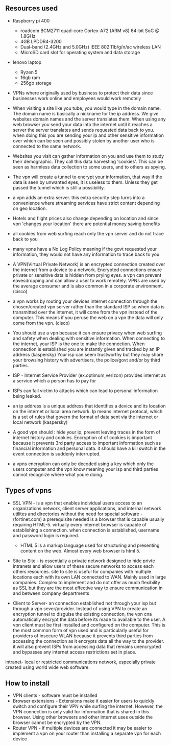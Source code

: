 ## Resources used 
* Raspberry pi 400
    * roadcom BCM2711 quad-core Cortex-A72 (ARM v8) 64-bit SoC @ 1.8GHz
    * 4GB LPDDR4-3200
    * Dual-band (2.4GHz and 5.0GHz) IEEE 802.11b/g/n/ac wireless LAN
    * MicroSD card slot for operating system and data storage

* lenovo laptop 
  * Ryzen 5 
  * 16gb ram 
  * 256gb storage 


* VPNs where originally used by business to protect their data since businesses work online and employees would work remotely 
  
* When visiting a site like you tube, you would type in the domain name. The domain name is basically a nickname for the ip address. We give websites domain names and the server translates them. When using any web browser you send your data into the internet until it reaches a server the server translates and sends requested data back to you. when doing this you are sending your ip and other sensitive information over which can be seen and possibly stolen by another user who is connected to the same network.
  
* Websites you visit can gather information on you and use them to study their demographic. They call this data harvesting 'cookies'. This can be seen as harmless data collection to some users, and to others as spying. 

* The vpn will create a tunnel to encrypt your information, that way if the data is seen by unwanted eyes, it is useless to them. Unless they get passed the tunnel which is still a possibility.
  
* a vpn adds an extra server. this extra security step turns into a convenience where streaming services have strict content depending on geo location. 

* Hotels and flight prices also change depending on location and since vpn 'changes your location' there  are potential money saving benefits

*  all cookies from web surfing reach only the vpn server and do not trace back to you

* many vpns have a No Log Policy meaning if the govt requested your information, they would not have any information to trace back to you


* A VPN(Virtual Private Network) is an encrypted connection created over the internet from a device to a network. Encrypted connections ensure private or sensitive data is hidden from prying eyes. a vpn can prevent eavesdropping and can allow a user to work remotely. VPNs are used by the average consumer and is also common in a corporate environment. (cisco)

* a vpn works by routing your devices internet connection through the chosen/created vpn server rather than the standard ISP so when data is transmitted over the internet, it will come from the vpn instead of the computer. This means if you peruse the web on a vpn the data will only come from the vpn. (cisco)

* You should use a vpn because it can ensure privacy when web surfing  and safety when dealing with sensitive information. When connecting to the internet, your ISP is the one to make the connection. When connection is established you are instantly given and tracked by an IP address (kaspersky) Your isp can seem trustworthy but they may share your browsing history with advertisers, the police/govt and/or by third parties. 

* ISP - Internet Service Provider (ex.optimum,verizon) provides internet as a service which a person has to pay for

* ISPs can fall victim to attacks which can lead to personal information being leaked.

* an ip address is a unique address that identifies a device and its location on the internet or local area network. Ip means internet protocal, which is a set of rules that govern the format of data sent via the internet or local network (kaspersky)

* A  good vpn should : hide your ip, prevent leaving traces in the form of internet history and cookies. Encryption of of cookies is important because it prevents 3rd party access to important information such as financial information and personal data. it should have a kill switch in the event connection is suddenly interrupted.

* a vpns encryption can only be decoded using a key which only the users computer and the vpn know meaning your isp and third parties cannot recognize where what youre doing.

## Types of vpns 
* SSL VPN - is a vpn that enables individual users access to an organizations network, client server applications, and internal network utilites and directories without the need for special software -(fortinet.com) a prerequisite needed is a browser that is capable usually requiring HTML-5. virtually every internet browser is capable of establishing a connection. when connection is established, username and password login is required.
  * HTML 5 is a markup language used for structuring and presenting content on the web. Almost every web browser is html 5.

* Site to Site - is essentially a private network designed to hide privte intranets and allow users of these secure networks to access each others resources. site to site is useful for companies with multiple locations each with its own LAN connected to WAN. Mainly used in large companies. Complex to implement and do not offer as much flexibility as SSL but they are the most effective way to ensure communication in and between company departments

* Client to Server- an connection established not through your isp but through a vpn sever/provider. Instead of using VPN to create an encryption tunnel to disguise the existing connection, the vpn cna automatically encrypt the data before its made to available to the user. A vpn client must be first installed and configured on the computer. This is the most common form of vpn used and is particularly useful for providers of insecure WLAN because it prevents third parties from accessing the connection as it encrypts data all the way to the provider. it will also prevent ISPs from accessing data that remains unencrypted and bypasses  any internet access restrictions set in place.

intranet- local or restricted communications network, especially private created using world wide web software.

## How to install 
* VPN clients - software must be installed 
* Browser extensions - Extensions make it easier for users to quickly switch and configure their VPN while surfing the internet. However, the VPN connection is only valid for information that is shared in this browser. Using other browsers and other internet uses outside the browser cannot be encrypted by the VPN.
* Router VPN - if multiple devices are connected it may be easier to implement a vpn on your router than installing a separate vpn for each device